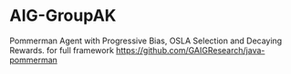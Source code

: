 # AIG-GroupAK
Pommerman Agent with Progressive Bias, OSLA Selection and Decaying Rewards.
for full framework
https://github.com/GAIGResearch/java-pommerman 
